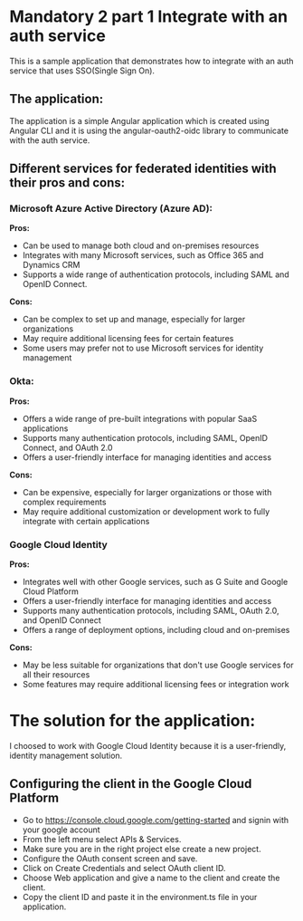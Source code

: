 # Mandatory 2 part 1 Integrate with an auth service

This is a sample application that demonstrates how to integrate with an auth service that uses SSO(Single Sign On).

## The application:
The application is a simple Angular application which is created using Angular CLI and it is using the angular-oauth2-oidc library to communicate with the auth service. 

## Different services for federated identities with their pros and cons:

### Microsoft Azure Active Directory (Azure AD):
**Pros:**

- Can be used to manage both cloud and on-premises resources
- Integrates with many Microsoft services, such as Office 365 and Dynamics CRM
- Supports a wide range of authentication protocols, including SAML and OpenID Connect.

**Cons:**

- Can be complex to set up and manage, especially for larger organizations
- May require additional licensing fees for certain features
- Some users may prefer not to use Microsoft services for identity management

### Okta:
**Pros:**
- Offers a wide range of pre-built integrations with popular SaaS applications
- Supports many authentication protocols, including SAML, OpenID Connect, and OAuth 2.0
- Offers a user-friendly interface for managing identities and access

**Cons:**
- Can be expensive, especially for larger organizations or those with complex requirements
- May require additional customization or development work to fully integrate with certain applications

### Google Cloud Identity

**Pros:**
- Integrates well with other Google services, such as G Suite and Google Cloud Platform
- Offers a user-friendly interface for managing identities and access
- Supports many authentication protocols, including SAML, OAuth 2.0, and OpenID Connect
- Offers a range of deployment options, including cloud and on-premises

**Cons:**
- May be less suitable for organizations that don't use Google services for all their resources
- Some features may require additional licensing fees or integration work


# The solution for the application:
I choosed to work with Google Cloud Identity because it is a user-friendly, identity management solution.
## Configuring the client in the Google Cloud Platform

- Go to https://console.cloud.google.com/getting-started and signin with your google account
- From the left menu select APIs & Services.
- Make sure you are in the right project else create a new project.
- Configure the OAuth consent screen and save.
- Click on Create Credentials and select OAuth client ID.
- Choose Web application and give a name to the client and create the client.
- Copy the client ID and paste it in the environment.ts file in your application.
